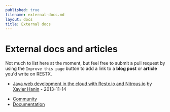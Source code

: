 ```yaml
---
published: true
filename: external-docs.md
layout: docs
title: External docs
---
```


# External docs and articles

Not much to list here at the moment, but feel free to submit a pull request by using the `Improve this page` button to add a link to a **blog post** or **article** you'd write on RESTX.


- [Java web development in the cloud with Restx.io and Nitrous.io](http://xhab.blogspot.fr/2013/11/java-web-development-in-cloud-with.html) by [Xavier Hanin](http://xhab.blogspot.fr/) - 2013-11-14

<div class="go-next">
	<ul>
		<li><a href="/community/"><i class="icon-beer"> </i> Community</a></li>
		<li><a href="/docs/"><i class="icon-book"> </i> Documentation</a></li>
	</ul>
</div>
